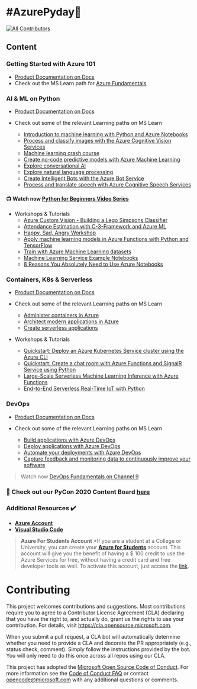# #AzurePyday🐍
<!-- ALL-CONTRIBUTORS-BADGE:START - Do not remove or modify this section -->

[![All Contributors](https://img.shields.io/badge/all_contributors-2-orange.svg?style=flat-square)](#contributors-)

<!-- ALL-CONTRIBUTORS-BADGE:END -->


## Content
### Getting Started with Azure 101

- [Product Documentation on Docs](https://docs.microsoft.com/en-in/azure/guides/developer/azure-developer-guide?wt.mc_id=AID3011242_QSG_EML_426724)
- Check out the MS Learn path for [Azure Fundamentals](https://docs.microsoft.com/en-us/learn/paths/azure-fundamentals/?wt.mc_id=AID3011242_QSG_EML_426725)

### AI &amp; ML on Python

- [Product Documentation on Docs](https://docs.microsoft.com/en-in/azure/?product=ai-machine-learning&amp;wt.mc_id=AID3011242_QSG_EML_426726)


- Check out some of the relevant Learning paths on MS Learn
  - [Introduction to machine learning with Python and Azure Notebooks](https://docs.microsoft.com/en-us/learn/paths/intro-to-ml-with-python/?wt.mc_id=AID3011242_QSG_EML_426727)
  - [Process and classify images with the Azure Cognitive Vision Services](https://docs.microsoft.com/en-us/learn/paths/classify-images-with-vision-services/?wt.mc_id=AID3011242_QSG_EML_426728)
  - [Machine learning crash course](https://docs.microsoft.com/en-us/learn/paths/ml-crash-course/?wt.mc_id=AID3011242_QSG_EML_426729)
  - [Create no-code predictive models with Azure Machine Learning](https://docs.microsoft.com/en-us/learn/paths/create-no-code-predictive-models-azure-machine-learning/?wt.mc_id=AID3011242_QSG_EML_426730)
  - [Explore conversational AI](https://docs.microsoft.com/en-us/learn/paths/explore-conversational-ai/?wt.mc_id=AID3011242_QSG_EML_426731)
  - [Explore natural language processing](https://docs.microsoft.com/en-us/learn/paths/explore-natural-language-processing/?wt.mc_id=AID3011242_QSG_EML_426732)
  - [Create Intelligent Bots with the Azure Bot Service](https://docs.microsoft.com/en-us/learn/paths/create-bots-with-the-azure-bot-service/)
  - [Process and translate speech with Azure Cognitive Speech Services](https://docs.microsoft.com/en-us/learn/paths/translate-speech-with-speech-services/)


#### 📺 Watch now [Python for Beginners Video Series](https://www.youtube.com/playlist?list=PLlrxD0HtieHhS8VzuMCfQD4uJ9yne1mE6) 


- Workshops & Tutorials
  - [Azure Custom Vision - Building a Lego Simpsons Classifier](https://www.youtube.com/watch?v=znwf1p1f2Lg)
  - [Attendance Estimation with C-3-Framework and Azure ML](https://towardsdatascience.com/attendance-estimation-with-azure-ml-e6678f8a44ed)
  - [Happy, Sad, Angry Workshop](https://github.com/jimbobbennett/HappySadAngryWorkshop)
  - [Apply machine learning models in Azure Functions with Python and TensorFlow](https://docs.microsoft.com/en-us/azure/azure-functions/functions-machine-learning-tensorflow?tabs=bash)
  - [Train with Azure Machine Learning datasets](https://github.com/Azure/MachineLearningNotebooks/blob/master/how-to-use-azureml/work-with-data/datasets-tutorial/train-with-datasets/train-with-datasets.ipynb)
  - [Machine Learning Service Example Notebooks](https://github.com/Azure/MachineLearningNotebooks/)
  - [8 Reasons You Absolutely Need to Use Azure Notebooks](https://dev.to/shwars/8-reasons-you-absolutely-need-to-use-azure-notebooks-3512)

### Containers, K8s &amp; Serverless

- [Product Documentation on Docs](https://docs.microsoft.com/en-in/azure/?product=containers&amp;wt.mc_id=AID3011242_QSG_EML_426733)


- Check out some of the relevant Learning paths on MS Learn
  - [Administer containers in Azure](https://docs.microsoft.com/en-us/learn/paths/administer-containers-in-azure/?wt.mc_id=AID3011242_QSG_EML_426734)
  - [Architect modern applications in Azure](https://docs.microsoft.com/en-us/learn/paths/architect-modern-apps/?wt.mc_id=AID3011242_QSG_EML_426735)
  - [Create serverless applications](https://docs.microsoft.com/en-us/learn/paths/create-serverless-applications/?wt.mc_id=AID3011242_QSG_EML_426736)

- Workshops & Tutorials
  - [Quickstart: Deploy an Azure Kubernetes Service cluster using the Azure CLI](https://docs.microsoft.com/en-us/azure/aks/kubernetes-walkthrough)
  - [Quickstart: Create a chat room with Azure Functions and SignalR Service using Python](https://docs.microsoft.com/en-us/azure/azure-signalr/signalr-quickstart-azure-functions-python)
  - [Large-Scale Serverless Machine Learning Inference with Azure Functions](https://dev.to/azure/large-scale-serverless-machine-learning-inference-with-azure-functions-4mb7)
  - [End-to-End Serverless Real-Time IoT with Python](https://dev.to/azure/end-to-end-serverless-real-time-iot-with-python-4i2b)

### DevOps

- [Product Documentation on Docs](https://docs.microsoft.com/en-in/azure/?product=devops&amp;wt.mc_id=AID3011242_QSG_EML_426737)


- Check out some of the relevant Learning paths on MS Learn
  - [Build applications with Azure DevOps](https://docs.microsoft.com/en-us/learn/paths/build-applications-with-azure-devops/?wt.mc_id=AID3011242_QSG_EML_426738)
  - [Deploy applications with Azure DevOps](https://docs.microsoft.com/en-us/learn/paths/deploy-applications-with-azure-devops/?wt.mc_id=AID3011242_QSG_EML_426739)
  - [Automate your deployments with Azure DevOps](https://docs.microsoft.com/en-us/learn/paths/automate-deployments-azure-devops/?wt.mc_id=AID3011242_QSG_EML_426740)
  - [Capture feedback and monitoring data to continuously improve your software](https://docs.microsoft.com/en-us/learn/paths/capture-feedback-monitoring/?wt.mc_id=AID3011242_QSG_EML_426741)

> Watch now [DevOps Fundamentals on Channel 9](https://channel9.msdn.com/Series/DevOps-Fundamentals)

### 📂 Check out our PyCon 2020 Content Board [here](https://boards.microsoft.com/public/prism/104927?token=688e234500&ocid=AID3006292)

### Additional Resources ✔️

- **[Azure Account](https://azure.microsoft.com/?WT.mc_id=-github-arsaha)**
- **[Visual Studio Code](https://code.visualstudio.com/)**

> **Azure For Students Account**
*If you are a student at a College or University, you can create your **[Azure for Students](https://azure.microsoft.com/free/students/?WT.mc_id=-github-arsaha)** account. This account will give you the benefit of having a \$ 100 credit to use the Azure Services for free, without having a credit card and free developer tools as well. To activate this account, just access the [link](https://azure.microsoft.com/free/students/?WT.mc_id=-github-arsaha).


# Contributing

This project welcomes contributions and suggestions.  Most contributions require you to agree to a
Contributor License Agreement (CLA) declaring that you have the right to, and actually do, grant us
the rights to use your contribution. For details, visit https://cla.opensource.microsoft.com.

When you submit a pull request, a CLA bot will automatically determine whether you need to provide
a CLA and decorate the PR appropriately (e.g., status check, comment). Simply follow the instructions
provided by the bot. You will only need to do this once across all repos using our CLA.

This project has adopted the [Microsoft Open Source Code of Conduct](https://opensource.microsoft.com/codeofconduct/).
For more information see the [Code of Conduct FAQ](https://opensource.microsoft.com/codeofconduct/faq/) or
contact [opencode@microsoft.com](mailto:opencode@microsoft.com) with any additional questions or comments.
